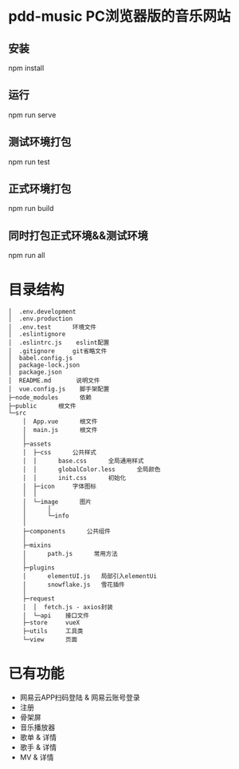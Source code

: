 # pdd-music PC浏览器版的音乐网站

## 安装
npm install

## 运行
npm run serve

## 测试环境打包
npm run test

## 正式环境打包
npm run build

## 同时打包正式环境&&测试环境
npm run all

# 目录结构
```
│  .env.development
│  .env.production
│  .env.test      环境文件
│  .eslintignore
│  .eslintrc.js    eslint配置
│  .gitignore     git省略文件
│  babel.config.js
│  package-lock.json
│  package.json
│  README.md       说明文件
│  vue.config.js    脚手架配置
├─node_modules      依赖
├─public      根文件
└─src
    │  App.vue      根文件
    │  main.js      根文件
    │  
    ├─assets
    │  ├─css      公共样式
    │  │      base.css      全局通用样式
    │  │      globalColor.less      全局颜色
    │  │      init.css      初始化
    │  ├─icon     字体图标
    │  │      
    │  └─image      图片
    │      │  
    │      └─info 
    │              
    ├─components      公共组件
    │          
    ├─mixins
    │      path.js      常用方法
    │      
    ├─plugins
    │      elementUI.js   局部引入elementUi
    │      snowflake.js   雪花插件
    │      
    ├─request
    │  │  fetch.js - axios封装
    │  └─api    接口文件
    ├─store     vueX
    ├─utils     工具类
    └─view      页面
```
# 已有功能

- 网易云APP扫码登陆 & 网易云账号登录
- 注册
- 骨架屏
- 音乐播放器
- 歌单 & 详情
- 歌手 & 详情
- MV & 详情
